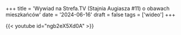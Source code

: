 +++
title = 'Wywiad na Strefa.TV (Stajnia Augiasza #11) o obawach mieszkańców'
date = '2024-06-16'
draft = false
tags = ['wideo']
+++

{{< youtube id="ngb2eX5Xd0A" >}}


